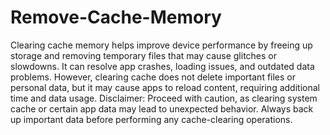 # Remove-Cache-Memory

Clearing cache memory helps improve device performance by freeing up storage and removing temporary files that may cause glitches or slowdowns. It can resolve app crashes, loading issues, and outdated data problems. However, clearing cache does not delete important files or personal data, but it may cause apps to reload content, requiring additional time and data usage. Disclaimer: Proceed with caution, as clearing system cache or certain app data may lead to unexpected behavior. Always back up important data before performing any cache-clearing operations.
